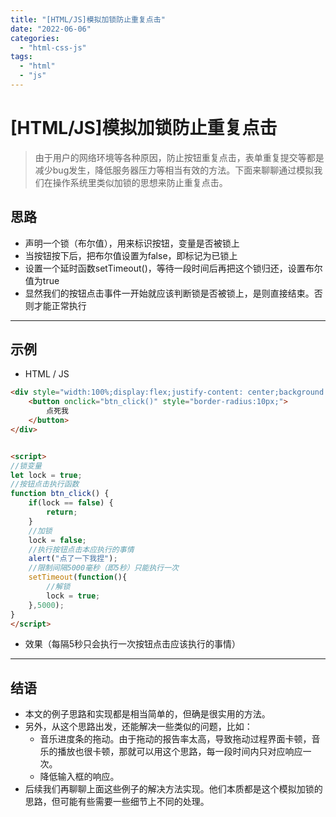 ```yaml
---
title: "[HTML/JS]模拟加锁防止重复点击"
date: "2022-06-06"
categories: 
  - "html-css-js"
tags: 
  - "html"
  - "js"
---
```

# [HTML/JS]模拟加锁防止重复点击

> 由于用户的网络环境等各种原因，防止按钮重复点击，表单重复提交等都是减少bug发生，降低服务器压力等相当有效的方法。下面来聊聊通过模拟我们在操作系统里类似加锁的思想来防止重复点击。

## 思路

- 声明一个锁（布尔值），用来标识按钮，变量是否被锁上
- 当按钮按下后，把布尔值设置为false，即标记为已锁上
- 设置一个延时函数setTimeout()，等待一段时间后再把这个锁归还，设置布尔值为true
- 显然我们的按钮点击事件一开始就应该判断锁是否被锁上，是则直接结束。否则才能正常执行

* * *

## 示例

- HTML / JS

```html
<div style="width:100%;display:flex;justify-content: center;background:#66ccff;border-radius:10px;border 1px solid #66ccff;">
    <button onclick="btn_click()" style="border-radius:10px;">
        点死我
    </button>
</div>


<script>
//锁变量
let lock = true;
//按钮点击执行函数
function btn_click() {
    if(lock == false) { 
        return;
    }
    //加锁
    lock = false;
    //执行按钮点击本应执行的事情
    alert("点了一下我捏");
    //限制间隔5000毫秒（即5秒）只能执行一次
    setTimeout(function(){
        //解锁
        lock = true;
    },5000);
}
</script>
```

- 效果（每隔5秒只会执行一次按钮点击应该执行的事情）
* * *

## 结语

- 本文的例子思路和实现都是相当简单的，但确是很实用的方法。
- 另外，从这个思路出发，还能解决一些类似的问题，比如：
    - 音乐进度条的拖动。由于拖动的报告率太高，导致拖动过程界面卡顿，音乐的播放也很卡顿，那就可以用这个思路，每一段时间内只对应响应一次。
    - 降低输入框的响应。
- 后续我们再聊聊上面这些例子的解决方法实现。他们本质都是这个模拟加锁的思路，但可能有些需要一些细节上不同的处理。
